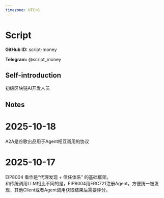 ```yaml
---
timezone: UTC+8
---
```


# Script

**GitHub ID:** script-money

**Telegram:** @script_money

## Self-introduction

初级区块链AI开发人员

## Notes

<!-- Content_START -->
# 2025-10-18
<!-- DAILY_CHECKIN_2025-10-18_START -->
A2A是谷歌出品用于Agent相互调用的协议
<!-- DAILY_CHECKIN_2025-10-18_END -->

# 2025-10-17
<!-- DAILY_CHECKIN_2025-10-17_START -->

EIP8004 看作是“代理发现 + 信任体系” 的基础框架。  
和传统调用LLM相比不同的是，EIP8004用ERC721注册Agent，方便统一被发现，其他Client或者Agent调用获取结果后需要评分。
<!-- DAILY_CHECKIN_2025-10-17_END -->
<!-- Content_END -->
